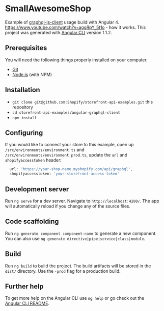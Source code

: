 # SmallAwesomeShop

Example of [graphql-js-client](https://github.com/Shopify/graphql-js-client) usage build with Angular 4.
https://www.youtube.com/watch?v=aggRpY_5t1o - how it works.
This project was generated with [Angular CLI](https://github.com/angular/angular-cli) version 1.1.2.


## Prerequisites

You will need the following things properly installed on your computer.

* [Git](https://git-scm.com/)
* [Node.js](https://nodejs.org/) (with NPM)

## Installation

* `git clone git@github.com:Shopify/storefront-api-examples.git` this repository
* `cd storefront-api-examples/angular-graphql-client`
* `npm install`

## Configuring

If you would like to connect your store to this example, open up `/src/environments/environment.ts` and `/src/environments/environment.prod.ts`, update the `url` and `shopifyaccesstoken` header:
```js
  url: 'https://your-shop-name.myshopify.com/api/graphql',
  shopifyaccesstoken: 'your-storefront-access-token'
```

## Development server

Run `ng serve` for a dev server. Navigate to `http://localhost:4200/`. The app will automatically reload if you change any of the source files.

## Code scaffolding

Run `ng generate component component-name` to generate a new component. You can also use `ng generate directive|pipe|service|class|module`.

## Build

Run `ng build` to build the project. The build artifacts will be stored in the `dist/` directory. Use the `-prod` flag for a production build.

## Further help

To get more help on the Angular CLI use `ng help` or go check out the [Angular CLI README](https://github.com/angular/angular-cli/blob/master/README.md).
